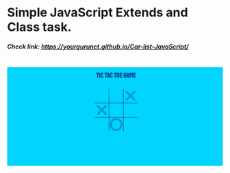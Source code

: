 <h1>Simple JavaScript Extends and Class task.</h1>
<h5>Check link: <span> <a href="https://yourgurunet.github.io/Car-list-JavaScript/" target="_blank">https://yourgurunet.github.io/Car-list-JavaScript/</a> </span> </h5>
<br/>
<img src="images/image.JPG" width="1080">
